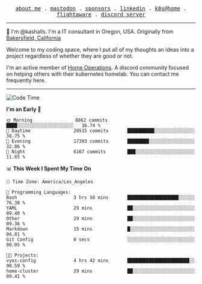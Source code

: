<p align="center">
  <samp>
    <a href="https://jordanjones.org/">about me</a> .
    <a rel="me" href="https://mastodon.social/@kashall">mastodon</a> .
    <a href="https://github.com/sponsors/kashalls">sponsors</a> .
    <a href="https://linkedin.com/in/jordpjones">linkedin</a> .
    <a href="https://github.com/kashalls/home-cluster">k8s@home</a> .
    <a href="https://flightaware.com/adsb/stats/user/kashalls">flightaware</a> .
    <a href="https://discord.gg/V2WrCfqba9">discord server</a>
  </samp>
</p>

----------------------------------------------------------------

:wave: I'm @kashalls. I'm a IT consultant in Oregon, USA. Originally from [Bakersfield, California](https://maps.app.goo.gl/QQMtywTWghpXB6Tu6)

Welcome to my coding space, where I put all of my thoughts an ideas into a project regardless of whether they are good or not.

I'm an active member of [Home Operations](https://discord.gg/home-operations). A discord community focused on helping others with their kubernetes homelab. You can contact me frequently here.

----------------------------------------------------------------
<!--START_SECTION:waka-->
![Code Time](http://img.shields.io/badge/Code%20Time-1%2C937%20hrs%2043%20mins-blue)

**I'm an Early 🐤** 

```text
🌞 Morning                8862 commits        ████░░░░░░░░░░░░░░░░░░░░░   16.74 % 
🌆 Daytime                20515 commits       ██████████░░░░░░░░░░░░░░░   38.75 % 
🌃 Evening                17393 commits       ████████░░░░░░░░░░░░░░░░░   32.86 % 
🌙 Night                  6167 commits        ███░░░░░░░░░░░░░░░░░░░░░░   11.65 % 
```


📊 **This Week I Spent My Time On** 

```text
🕑︎ Time Zone: America/Los_Angeles

💬 Programming Languages: 
Bash                     3 hrs 58 mins       ███████████████████░░░░░░   76.38 % 
YAML                     29 mins             ██░░░░░░░░░░░░░░░░░░░░░░░   09.40 % 
Other                    29 mins             ██░░░░░░░░░░░░░░░░░░░░░░░   09.36 % 
Markdown                 15 mins             █░░░░░░░░░░░░░░░░░░░░░░░░   04.81 % 
Git Config               0 secs              ░░░░░░░░░░░░░░░░░░░░░░░░░   00.05 % 

🐱‍💻 Projects: 
vyos-config              4 hrs 42 mins       ███████████████████████░░   90.59 % 
home-cluster             29 mins             ██░░░░░░░░░░░░░░░░░░░░░░░   09.41 % 
```


<!--END_SECTION:waka-->